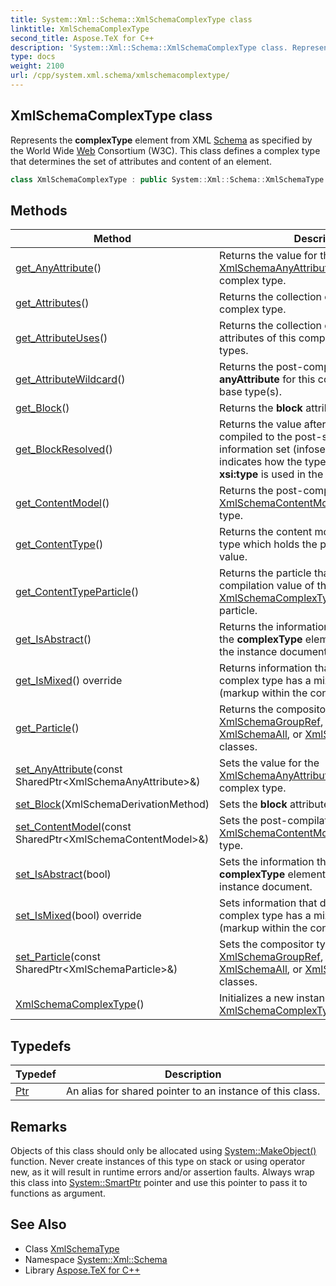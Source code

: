 ```yaml
---
title: System::Xml::Schema::XmlSchemaComplexType class
linktitle: XmlSchemaComplexType
second_title: Aspose.TeX for C++
description: 'System::Xml::Schema::XmlSchemaComplexType class. Represents the complexType element from XML Schema as specified by the World Wide Web Consortium (W3C). This class defines a complex type that determines the set of attributes and content of an element in C++.'
type: docs
weight: 2100
url: /cpp/system.xml.schema/xmlschemacomplextype/
---
```

## XmlSchemaComplexType class


Represents the **complexType** element from XML [Schema](../) as specified by the World Wide [Web](../../system.web/) Consortium (W3C). This class defines a complex type that determines the set of attributes and content of an element.

```cpp
class XmlSchemaComplexType : public System::Xml::Schema::XmlSchemaType
```

## Methods

| Method | Description |
| --- | --- |
| [get_AnyAttribute](./get_anyattribute/)() | Returns the value for the [XmlSchemaAnyAttribute](../xmlschemaanyattribute/) component of the complex type. |
| [get_Attributes](./get_attributes/)() | Returns the collection of attributes for the complex type. |
| [get_AttributeUses](./get_attributeuses/)() | Returns the collection of all the complied attributes of this complex type and its base types. |
| [get_AttributeWildcard](./get_attributewildcard/)() | Returns the post-compilation value for **anyAttribute** for this complex type and its base type(s). |
| [get_Block](./get_block/)() | Returns the **block** attribute. |
| [get_BlockResolved](./get_blockresolved/)() | Returns the value after the type has been compiled to the post-schema-validation information set (infoset). This value indicates how the type is enforced when **xsi:type** is used in the instance document. |
| [get_ContentModel](./get_contentmodel/)() | Returns the post-compilation [XmlSchemaContentModel](../xmlschemacontentmodel/) of this complex type. |
| [get_ContentType](./get_contenttype/)() | Returns the content model of the complex type which holds the post-compilation value. |
| [get_ContentTypeParticle](./get_contenttypeparticle/)() | Returns the particle that holds the post-compilation value of the [XmlSchemaComplexType::get_ContentType](./get_contenttype/) particle. |
| [get_IsAbstract](./get_isabstract/)() | Returns the information that determines if the **complexType** element can be used in the instance document. |
| [get_IsMixed](./get_ismixed/)() override | Returns information that determines if the complex type has a mixed content model (markup within the content). |
| [get_Particle](./get_particle/)() | Returns the compositor type as one of the [XmlSchemaGroupRef](../xmlschemagroupref/), [XmlSchemaChoice](../xmlschemachoice/), [XmlSchemaAll](../xmlschemaall/), or [XmlSchemaSequence](../xmlschemasequence/) classes. |
| [set_AnyAttribute](./set_anyattribute/)(const SharedPtr\<XmlSchemaAnyAttribute\>\&) | Sets the value for the [XmlSchemaAnyAttribute](../xmlschemaanyattribute/) component of the complex type. |
| [set_Block](./set_block/)(XmlSchemaDerivationMethod) | Sets the **block** attribute. |
| [set_ContentModel](./set_contentmodel/)(const SharedPtr\<XmlSchemaContentModel\>\&) | Sets the post-compilation [XmlSchemaContentModel](../xmlschemacontentmodel/) of this complex type. |
| [set_IsAbstract](./set_isabstract/)(bool) | Sets the information that determines if the **complexType** element can be used in the instance document. |
| [set_IsMixed](./set_ismixed/)(bool) override | Sets information that determines if the complex type has a mixed content model (markup within the content). |
| [set_Particle](./set_particle/)(const SharedPtr\<XmlSchemaParticle\>\&) | Sets the compositor type as one of the [XmlSchemaGroupRef](../xmlschemagroupref/), [XmlSchemaChoice](../xmlschemachoice/), [XmlSchemaAll](../xmlschemaall/), or [XmlSchemaSequence](../xmlschemasequence/) classes. |
| [XmlSchemaComplexType](./xmlschemacomplextype/)() | Initializes a new instance of the [XmlSchemaComplexType](./) class. |
## Typedefs

| Typedef | Description |
| --- | --- |
| [Ptr](./ptr/) | An alias for shared pointer to an instance of this class. |
## Remarks



Objects of this class should only be allocated using [System::MakeObject()](../../system/makeobject/) function. Never create instances of this type on stack or using operator new, as it will result in runtime errors and/or assertion faults. Always wrap this class into [System::SmartPtr](../../system/smartptr/) pointer and use this pointer to pass it to functions as argument. 

## See Also

* Class [XmlSchemaType](../xmlschematype/)
* Namespace [System::Xml::Schema](../)
* Library [Aspose.TeX for C++](../../)
